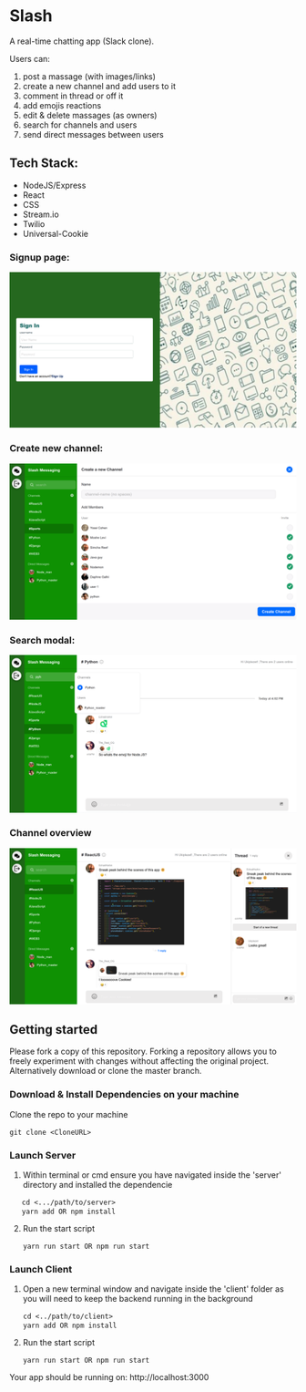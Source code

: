# Slash

A real-time chatting app (Slack clone).

Users can:

1. post a massage (with images/links)
2. create a new channel and add users to it
3. comment in thread or off it
4. add emojis reactions
5. edit & delete massages (as owners)
6. search for channels and users
7. send direct messages between users

<!-- ### [Online Demo](https://canna-cure.netlify.app/) -->

## Tech Stack:

- NodeJS/Express
- React
- CSS
- Stream.io
- Twilio
- Universal-Cookie

### Signup page:

![Alt text](Project_images\chat_app_cover.png?raw=true "Signup page")

### Create new channel:

![Alt text](Project_images\chat_app_create_channel.png?raw=true "Create new Channel")

### Search modal:

![Alt text](Project_images\chat_app_search.png?raw=true "Search modal")

### Channel overview

![Alt text](Project_images\chat_app.png?raw=true "Search modal")

## Getting started

Please fork a copy of this repository. Forking a repository allows you to freely experiment with changes without affecting the original project. Alternatively download or clone the master branch.

### Download & Install Dependencies on your machine

Clone the repo to your machine

```
git clone <CloneURL>
```

### Launch Server

1. Within terminal or cmd ensure you have navigated inside the 'server' directory and installed the dependencie

```
   cd <.../path/to/server>
   yarn add OR npm install
```

2. Run the start script
   ```
   yarn run start OR npm run start
   ```

### Launch Client

1. Open a new terminal window and navigate inside the 'client' folder as you will need to keep the backend running in the background
   ```
   cd <../path/to/client>
   yarn add OR npm install
   ```
2. Run the start script
   ```
   yarn run start OR npm run start
   ```

Your app should be running on: http://localhost:3000
